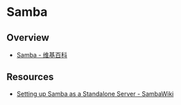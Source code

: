 # Samba

## Overview

- [Samba - 维基百科](https://zh.wikipedia.org/wiki/Samba)

## Resources

- [Setting up Samba as a Standalone Server - SambaWiki](https://wiki.samba.org/index.php/Setting_up_Samba_as_a_Standalone_Server)
